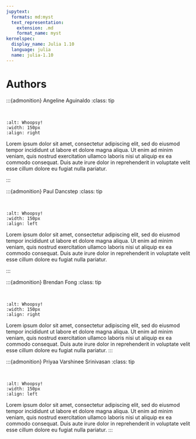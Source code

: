 ```yaml
---
jupytext:
  formats: md:myst
  text_representation:
    extension: .md
    format_name: myst
kernelspec:
  display_name: Julia 1.10
  language: julia
  name: julia-1.10
---
```


# Authors

:::{admonition} Angeline Aguinaldo
:class: tip

</br>

```{image} assets/authors/Angeline.png
:alt: Whoopsy!
:width: 150px
:align: right
```
Lorem ipsum dolor sit amet, consectetur adipiscing elit, sed do eiusmod tempor incididunt ut labore et dolore magna aliqua. Ut enim ad minim veniam, quis nostrud exercitation ullamco laboris nisi ut aliquip ex ea commodo consequat. Duis aute irure dolor in reprehenderit in voluptate velit esse cillum dolore eu fugiat nulla pariatur. 

:::


:::{admonition} Paul Dancstep
:class: tip

</br>

```{image} assets/authors/Paul.png
:alt: Whoopsy!
:width: 150px
:align: left
```
Lorem ipsum dolor sit amet, consectetur adipiscing elit, sed do eiusmod tempor incididunt ut labore et dolore magna aliqua. Ut enim ad minim veniam, quis nostrud exercitation ullamco laboris nisi ut aliquip ex ea commodo consequat. Duis aute irure dolor in reprehenderit in voluptate velit esse cillum dolore eu fugiat nulla pariatur. 

:::

:::{admonition} Brendan Fong
:class: tip

</br>

```{image} assets/authors/Brendan.png
:alt: Whoopsy!
:width: 150px
:align: right
```
Lorem ipsum dolor sit amet, consectetur adipiscing elit, sed do eiusmod tempor incididunt ut labore et dolore magna aliqua. Ut enim ad minim veniam, quis nostrud exercitation ullamco laboris nisi ut aliquip ex ea commodo consequat. Duis aute irure dolor in reprehenderit in voluptate velit esse cillum dolore eu fugiat nulla pariatur. 
:::

:::{admonition} Priyaa Varshinee Srinivasan
:class: tip

</br>

```{image} assets/authors/Priyaa.png
:alt: Whoopsy!
:width: 150px
:align: left
```
Lorem ipsum dolor sit amet, consectetur adipiscing elit, sed do eiusmod tempor incididunt ut labore et dolore magna aliqua. Ut enim ad minim veniam, quis nostrud exercitation ullamco laboris nisi ut aliquip ex ea commodo consequat. Duis aute irure dolor in reprehenderit in voluptate velit esse cillum dolore eu fugiat nulla pariatur. 
:::